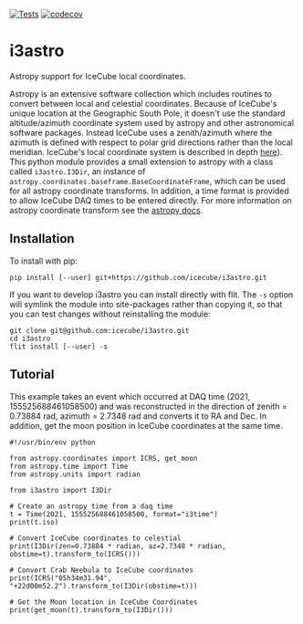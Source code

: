 [![Tests](https://github.com/icecube/i3astro/actions/workflows/unit_tests.yml/badge.svg)](https://github.com/icecube/i3astro/actions/workflows/unit_tests.yml)
[![codecov](https://codecov.io/gh/icecube/i3astro/branch/main/graph/badge.svg?token=VSU1VR44Y2)](https://codecov.io/gh/icecube/i3astro)

# i3astro

Astropy support for IceCube local coordinates.

Astropy is an extensive software collection which includes routines to convert between local and celestial coordinates.
Because of IceCube's unique location at the Geographic South Pole, it doesn't use the standard altitude/azimuth
coordinate system used by astropy and other astronomical software packages.
Instead IceCube uses a zenith/azimuth where the azimuth is defined with respect to polar grid directions rather than the local meridian.
IceCube's local coordinate system is described in depth [here](https://docs.icecube.aq/icetray/main/projects/dataclasses/coordinates.html)).
This python module provides a small extension to astropy with a class called `i3astro.I3Dir`, an instance of
`astropy.coordinates.baseframe.BaseCoordinateFrame`, which can be used for all astropy coordinate transforms.
In addition, a time format is provided to allow IceCube DAQ times to be entered directly.
For more information on astropy coordinate transform see the [astropy docs](https://docs.astropy.org/en/stable/coordinates/index.html).

## Installation

To install with pip:

    pip install [--user] git+https://github.com/icecube/i3astro.git

If you want to develop i3astro you can install directly with flit.
The ``-s`` option will symlink the module into site-packages rather than copying it,
so that you can test changes without reinstalling the module:

    git clone git@github.com:icecube/i3astro.git
    cd i3astro
    flit install [--user] -s


## Tutorial

This example takes an event which occurred at DAQ time (2021, 155525688461058500) and was reconstructed in the direction of zenith = 0.73884 rad, azimuth = 2.7348 rad and converts it to RA and Dec.
In addition, get the moon position in IceCube coordinates at the same time.

    #!/usr/bin/env python

    from astropy.coordinates import ICRS, get_moon
    from astropy.time import Time
    from astropy.units import radian

    from i3astro import I3Dir

    # Create an astropy time from a daq time
    t = Time(2021, 155525688461058500, format="i3time")
    print(t.iso)

    # Convert IceCube coordinates to celestial
    print(I3Dir(zen=0.73884 * radian, az=2.7348 * radian, obstime=t).transform_to(ICRS()))

    # Convert Crab Neebula to IceCube coordinates
    print(ICRS("05h34m31.94", "+22d00m52.2").transform_to(I3Dir(obstime=t)))

    # Get the Moon location in IceCube Coordinates
    print(get_moon(t).transform_to(I3Dir()))

